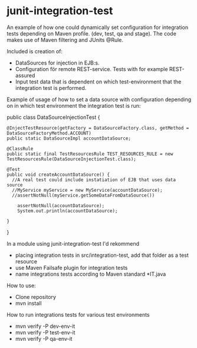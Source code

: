 # junit-integration-test
An example of how one could dynamically set configuration for integration tests depending on Maven profile.
(dev, test, qa and stage). The code makes use of Maven filtering and JUnits @Rule.

Included is creation of:
- DataSources for injection in EJB:s.
- Configuration för remote REST-service. Tests with for example REST-assured
- Input test data that is dependent on which test-environment that the integration test is performed.

Example of usage of how to set a data source with configuration depending on in which test environment the
integration test is run:

public class DataSourceInjectionTest {

	@InjectTestResource(getFactory = DataSourceFactory.class, getMethod = DataSourceFactoryMethod.ACCOUNT)
	public static DataSourceImpl accountDataSource;

	@ClassRule
	public static final TestResourcesRule TEST_RESOURCES_RULE = new TestResourcesRule(DataSourceInjectionTest.class);

	@Test
	public void createAccountDataSource() {
	  //A real test could include instatiation of EJB that uses data source
	  //MyService myService = new MyService(accountDataSource);
	  //assertNotNull(myService.getSomeDataFromDataSource())
	  
		assertNotNull(accountDataSource);
		System.out.println(accountDataSource);

	}
}

In a module using junit-integration-test I'd rekommend 
- placing integration tests in src/integration-test, add that folder as a test resource
- use Maven Failsafe plugin for integration tests
- name integrations tests according to Maven standard *IT.java

How to use:
- Clone repository
- mvn install

How to run integrations tests for various test environments
-  mvn verify -P dev-env-it 
-  mvn verify -P test-env-it
-  mvn verify -P qa-env-it
